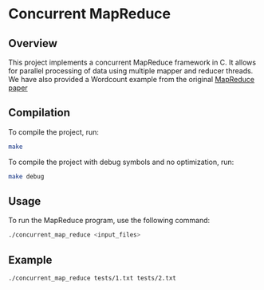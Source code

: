 # Concurrent MapReduce

## Overview
This project implements a concurrent MapReduce framework in C. It allows for parallel processing of data using multiple mapper and reducer threads.
We have also provided a Wordcount example from the original [MapReduce paper](https://static.googleusercontent.com/media/research.google.com/en//archive/mapreduce-osdi04.pdf)

## Compilation
To compile the project, run:
```sh
make
```

To compile the project with debug symbols and no optimization, run:
```sh
make debug
```

## Usage
To run the MapReduce program, use the following command:
```sh
./concurrent_map_reduce <input_files>
```

## Example
```sh
./concurrent_map_reduce tests/1.txt tests/2.txt
```
